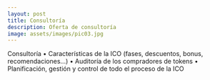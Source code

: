 ```yaml
---
layout: post
title: Consultoría
description: Oferta de consultoría
image: assets/images/pic03.jpg
---
```


Consultoría
• Características de la ICO (fases, descuentos, bonus, recomendaciones...)
• Auditoría de los compradores de tokens
• Planificación, gestión y control de todo el proceso de la ICO
